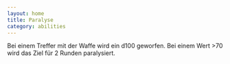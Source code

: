 ```yaml
---
layout: home
title: Paralyse
category: abilities
---
```


Bei einem Treffer mit der Waffe wird ein d100 geworfen. Bei einem Wert >70 wird das Ziel für 2 Runden paralysiert.